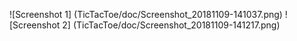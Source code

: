 ![Screenshot 1] (TicTacToe/doc/Screenshot_20181109-141037.png)
![Screenshot 2] (TicTacToe/doc/Screenshot_20181109-141217.png)
